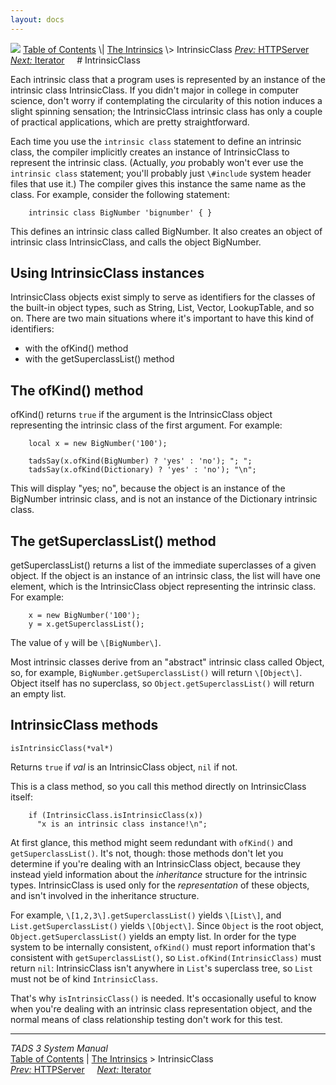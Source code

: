 ```yaml
---
layout: docs
---
```



<img src="topbar.jpg" data-border="0" />
<a href="toc.html" class="nav">Table of Contents</a> \|
<a href="builtins.html" class="nav">The Intrinsics</a> \>
IntrinsicClass  
<span class="navnp"><a href="httpsrv.html" class="nav"><em>Prev:</em> HTTPServer</a>
    <a href="iter.html" class="nav"><em>Next:</em> Iterator</a>    
</span>
# IntrinsicClass

Each intrinsic class that a program uses is represented by an instance
of the intrinsic class IntrinsicClass. If you didn't major in college in
computer science, don't worry if contemplating the circularity of this
notion induces a slight spinning sensation; the IntrinsicClass intrinsic
class has only a couple of practical applications, which are pretty
straightforward.

Each time you use the `intrinsic class`
statement to define an intrinsic class, the compiler implicitly creates
an instance of IntrinsicClass to represent the intrinsic class.
(Actually, *you* probably won't ever use the
`intrinsic class` statement; you'll probably
just `\#include` system header files that use
it.) The compiler gives this instance the same name as the class. For
example, consider the following statement:

```
    intrinsic class BigNumber 'bignumber' { }
```

This defines an intrinsic class called BigNumber. It also creates an
object of intrinsic class IntrinsicClass, and calls the object
BigNumber.

## Using IntrinsicClass instances

IntrinsicClass objects exist simply to serve as identifiers for the
classes of the built-in object types, such as String, List, Vector,
LookupTable, and so on. There are two main situations where it's
important to have this kind of identifiers:

- with the ofKind() method
- with the getSuperclassList() method

## The ofKind() method

ofKind() returns `true` if the argument is the
IntrinsicClass object representing the intrinsic class of the first
argument. For example:

```
    local x = new BigNumber('100');
      
    tadsSay(x.ofKind(BigNumber) ? 'yes' : 'no'); "; ";
    tadsSay(x.ofKind(Dictionary) ? 'yes' : 'no'); "\n";
```

This will display "yes; no", because the object is an instance of the
BigNumber intrinsic class, and is not an instance of the Dictionary
intrinsic class.

## The getSuperclassList() method

getSuperclassList() returns a list of the immediate superclasses of a
given object. If the object is an instance of an intrinsic class, the
list will have one element, which is the IntrinsicClass object
representing the intrinsic class. For example:

```
    x = new BigNumber('100');
    y = x.getSuperclassList();
```

The value of `y` will be
`\[BigNumber\]`.

Most intrinsic classes derive from an "abstract" intrinsic class called
Object, so, for example,
`BigNumber.getSuperclassList()` will return
`\[Object\]`. Object itself has no superclass,
so `Object.getSuperclassList()` will return an
empty list.

## IntrinsicClass methods

`isIntrinsicClass(*val*)`



Returns `true` if *val* is an IntrinsicClass
object, `nil` if not.

This is a class method, so you call this method directly on
IntrinsicClass itself:

```
    if (IntrinsicClass.isIntrinsicClass(x))
      "x is an intrinsic class instance!\n";
```

At first glance, this method might seem redundant with
`ofKind()` and
`getSuperclassList()`. It's not, though: those
methods don't let you determine if you're dealing with an IntrinsicClass
object, because they instead yield information about the *inheritance*
structure for the intrinsic types. IntrinsicClass is used only for the
*representation* of these objects, and isn't involved in the inheritance
structure.

For example, `\[1,2,3\].getSuperclassList()`
yields `\[List\]`, and
`List.getSuperclassList()` yields
`\[Object\]`. Since
`Object` is the root object,
`Object.getSuperclassList()` yields an empty
list. In order for the type system to be internally consistent,
`ofKind()` must report information that's
consistent with `getSuperclassList()`, so
`List.ofKind(IntrinsicClass)` must return
`nil`: IntrinsicClass isn't anywhere in
`List`'s superclass tree, so
`List` must not be of kind
`IntrinsicClass`.

That's why `isIntrinsicClass()` is needed. It's
occasionally useful to know when you're dealing with an intrinsic class
representation object, and the normal means of class relationship
testing don't work for this test.



------------------------------------------------------------------------



*TADS 3 System Manual*  
<a href="toc.html" class="nav">Table of Contents</a> \|
<a href="builtins.html" class="nav">The Intrinsics</a> \>
IntrinsicClass  
<span class="navnp"><a href="httpsrv.html" class="nav"><em>Prev:</em> HTTPServer</a>
    <a href="iter.html" class="nav"><em>Next:</em> Iterator</a>    
</span>




